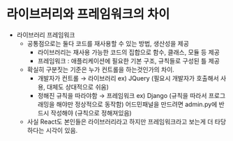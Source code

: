 # 라이브러리와 프레임워크의 차이

- 라이브러리 프레임워크
  - 공통점으로는 둘다 코드를 재사용할 수 있는 방법, 생산성을 제공
    - 라이브러리는 재사용 가능한 코드의 집합으로 함수, 클래스, 모듈 등 제공
    - 프레임워크 : 애플리케이션에 필요한 기본 구조, 규칙들로 구성된 틀 제공
  - 확실히 구분짓는 기준은 누가 컨트롤을 하는것인가의 차이.
    - 개발자가 컨트롤 → 라이브러리
      ex) JQuery (필요시 개발자가 호출해서 사용, 대체도 상대적으로 쉬움)
    - 정해진 규칙을 따라야함 → 프레임워크
      ex) Django (규칙을 따라서 프로그래밍을 해야만 정상적으로 동작함)
      어드민패널을 만드려면 admin.py에 반드시 작성해야 (규칙으로 정해져있음)
  - 사실 React도 본인들은 라이브러리라고 하지만 프레임워크라고 보는게 더 타당하다는 시각이 있음.
